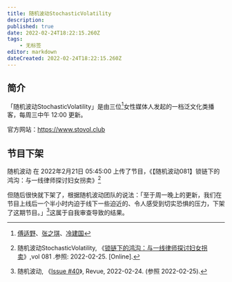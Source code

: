 ```yaml
---
title: 随机波动StochasticVolatility
description:
published: true
date: 2022-02-24T18:22:15.260Z
tags:
    - 无标签
editor: markdown
dateCreated: 2022-02-24T18:22:15.260Z
---
```


## 简介

「随机波动StochasticVolatility」是由三位[^3]女性媒体人发起的一档泛文化类播客，每周三中午 12:00 更新。

[^3]: [傅适野](https://www.stovol.club/hosts/shiye)、[张之琪](https://www.stovol.club/hosts/zhiqi)、[冷建国](https://www.stovol.club/hosts/lengjianguo)

官方网站：<https://www.stovol.club>

## 节目下架

随机波动 在 2022年2月21日 05:45:00 上传了节目，《【随机波动081】锁链下的鸿沟：与一线律师探讨妇女拐卖》[^5Ojmt]

[^5Ojmt]: 随机波动StochasticVolatility, 《[锁链下的鸿沟：与一线律师探讨妇女拐卖](https://archive.is/TNbbA "https://www.listennotes.com/de/podcasts/随机波动stochasticvolati/随机波动081锁链下的鸿沟与一线律师探讨妇女拐卖-P604-5Ojmt_/")》,vol 081 .参照: 2022-02-25. [Online].

但随后很快就下架了，根据随机波动团队的说法：「至于周一晚上的更新，我们在节目上线后一个半小时内迫于线下一些迫近的、令人感受到切实恐惧的压力，下架了这期节目。」[^40]这属于自我审查导致的结果。

[^40]: 随机波动, 《[Issue #40](https://web.archive.org/web/20220224092731/https://www.getrevue.co/profile/stovol/issues/issue-40-1042035)》, Revue, 2022-02-24. (参照 2022-02-25).
